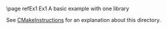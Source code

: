 \page refEx1 Ex1 A basic example with one library

See [CMakeInstructions](../doc/CMakeInstructions.md) for an explanation about this directory.
